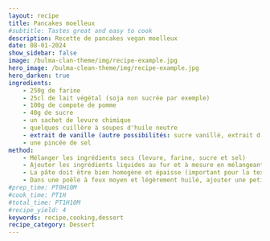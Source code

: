 ```yaml
---
layout: recipe
title: Pancakes moelleux
#subtitle: Tastes great and easy to cook
description: Recette de pancakes vegan moelleux
date: 08-01-2024
show_sidebar: false
image: /bulma-clan-theme/img/recipe-example.jpg
hero_image: /bulma-clean-theme/img/recipe-example.jpg
hero_darken: true
ingredients:
    - 250g de farine
    - 25cl de lait végétal (soja non sucrée par exemple)
    - 100g de compote de pomme
    - 40g de sucre
    - un sachet de levure chimique
    - quelques cuillère à soupes d'huile neutre
    - extrait de vanille (autre possibilités: sucre vanillé, extrait d'orange, cannelle, etc.)
    - une pincée de sel
method:
    - Mélanger les ingrédients secs (levure, farine, sucre et sel)
    - Ajouter les ingrédients liquides au fur et à mesure en mélangeant pour éviter les grumeaux (compote de pomme, lait végétale, extrait de vanille)
    - La pâte doit être bien homogène et épaisse (important pour la texture et l'aspect finale)
    - Dans une poêle à feux moyen et légèrement huilé, ajouter une petite louche de pâte et étaler un peu la pâte pour faire un joli cercle. Des bulles devraient se former à la surface à cause de la levure chimique. C'est cette réaction qui permet un pancake moelleux. Les cuire sans retourner suffisamment longtemps pour ne pas trop casser ces bulles puis retourner et attendre quelques dizaines de secondes pour terminer la cuisson.
#prep_time: PT0H10M
#cook_time: PT1H
#total_time: PT1H10M
#recipe_yield: 4
keywords: recipe,cooking,dessert
recipe_category: Dessert
---
```


